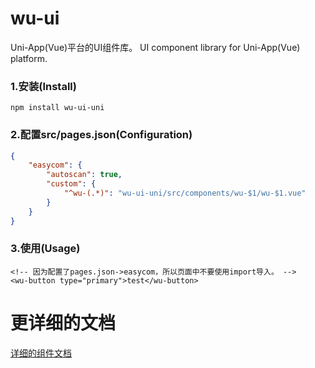 # wu-ui

Uni-App(Vue)平台的UI组件库。
UI component library for Uni-App(Vue) platform. 

### 1.安装(Install)
```shell
npm install wu-ui-uni
```

### 2.配置src/pages.json(Configuration)
```json
{
    "easycom": {
        "autoscan": true,
        "custom": {
            "^wu-(.*)": "wu-ui-uni/src/components/wu-$1/wu-$1.vue"
        }
    }
}
```

### 3.使用(Usage)
```vue
<!-- 因为配置了pages.json->easycom，所以页面中不要使用import导入。 -->
<wu-button type="primary">test</wu-button>
```

# 更详细的文档

[详细的组件文档](docs/index.md)